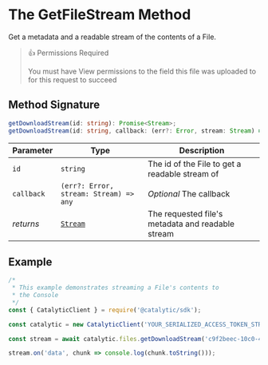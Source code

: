 # The GetFileStream Method

Get a metadata and a readable stream of the contents of a File.

> 👍 Permissions Required
>
> You must have View permissions to the field this file was uploaded to for this request to succeed

## Method Signature

```typescript
getDownloadStream(id: string): Promise<Stream>;
getDownloadStream(id: string, callback: (err?: Error, stream: Stream) => any): void;
```

| Parameter  | Type                                                                                          | Description                                       |
| ---------- | --------------------------------------------------------------------------------------------- | ------------------------------------------------- |
| `id`       | `string`                                                                                      | The id of the File to get a readable stream of    |
| `callback` | `(err?: Error, stream: Stream) => any`                                                        | _Optional_ The callback                           |
| _returns_  | [`Stream`](https://nodejs.org/docs/latest-v12.x/api/stream.html#stream_class_stream_readable) | The requested file's metadata and readable stream |

## Example

```js
/*
 * This example demonstrates streaming a File's contents to
 * the Console
 */
const { CatalyticClient } = require('@catalytic/sdk');

const catalytic = new CatalyticClient('YOUR_SERIALIZED_ACCESS_TOKEN_STRING');

const stream = await catalytic.files.getDownloadStream('c9f2beec-10c0-4f2f-b4e0-1d884c7e053c');

stream.on('data', chunk => console.log(chunk.toString()));
```
